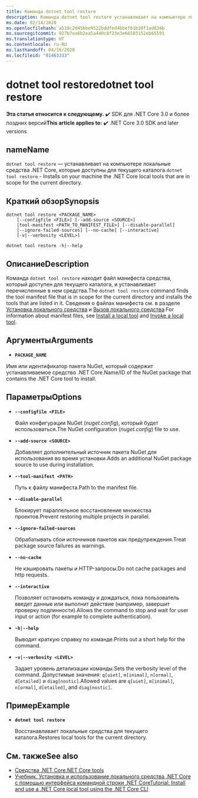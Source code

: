 ```yaml
---
title: Команда dotnet tool restore
description: Команда dotnet tool restore устанавливает на компьютере локальные средства .NET Core, которые доступны для текущего каталога.
ms.date: 02/14/2020
ms.openlocfilehash: a518c2d45bbe9522bddfed4bbef61b30f1ad634b
ms.sourcegitcommit: 927b7ea6b2ea5a440c8f23e3e66503152eb85591
ms.translationtype: HT
ms.contentlocale: ru-RU
ms.lasthandoff: 04/16/2020
ms.locfileid: "81463333"
---
```

# <a name="dotnet-tool-restore"></a><span data-ttu-id="db4b5-103">dotnet tool restore</span><span class="sxs-lookup"><span data-stu-id="db4b5-103">dotnet tool restore</span></span>

<span data-ttu-id="db4b5-104">**Эта статья относится к следующему.** ✔️ SDK для .NET Core 3.0 и более поздних версий</span><span class="sxs-lookup"><span data-stu-id="db4b5-104">**This article applies to:** ✔️ .NET Core 3.0 SDK and later versions</span></span>

## <a name="name"></a><span data-ttu-id="db4b5-105">name</span><span class="sxs-lookup"><span data-stu-id="db4b5-105">Name</span></span>

<span data-ttu-id="db4b5-106">`dotnet tool restore` — устанавливает на компьютере локальные средства .NET Core, которые доступны для текущего каталога.</span><span class="sxs-lookup"><span data-stu-id="db4b5-106">`dotnet tool restore` - Installs on your machine the .NET Core local tools that are in scope for the current directory.</span></span>

## <a name="synopsis"></a><span data-ttu-id="db4b5-107">Краткий обзор</span><span class="sxs-lookup"><span data-stu-id="db4b5-107">Synopsis</span></span>

```dotnetcli
dotnet tool restore <PACKAGE_NAME>
    [--configfile <FILE>] [--add-source <SOURCE>]
    [tool-manifest <PATH_TO_MANIFEST_FILE>] [--disable-parallel]
    [--ignore-failed-sources] [--no-cache] [--interactive]
    [-v|--verbosity <LEVEL>]

dotnet tool restore -h|--help
```

## <a name="description"></a><span data-ttu-id="db4b5-108">Описание</span><span class="sxs-lookup"><span data-stu-id="db4b5-108">Description</span></span>

<span data-ttu-id="db4b5-109">Команда `dotnet tool restore` находит файл манифеста средства, который доступен для текущего каталога, и устанавливает перечисленные в нем средства.</span><span class="sxs-lookup"><span data-stu-id="db4b5-109">The `dotnet tool restore` command finds the tool manifest file that is in scope for the current directory and installs the tools that are listed in it.</span></span> <span data-ttu-id="db4b5-110">Сведения о файлах манифеста см. в разделе [Установка локального средства](global-tools.md#install-a-local-tool) и [Вызов локального средства](global-tools.md#invoke-a-local-tool).</span><span class="sxs-lookup"><span data-stu-id="db4b5-110">For information about manifest files, see [Install a local tool](global-tools.md#install-a-local-tool) and [Invoke a local tool](global-tools.md#invoke-a-local-tool).</span></span>

## <a name="arguments"></a><span data-ttu-id="db4b5-111">Аргументы</span><span class="sxs-lookup"><span data-stu-id="db4b5-111">Arguments</span></span>

- **`PACKAGE_NAME`**

<span data-ttu-id="db4b5-112">Имя или идентификатор пакета NuGet, который содержит устанавливаемое средство .NET Core.</span><span class="sxs-lookup"><span data-stu-id="db4b5-112">Name/ID of the NuGet package that contains the .NET Core tool to install.</span></span>

## <a name="options"></a><span data-ttu-id="db4b5-113">Параметры</span><span class="sxs-lookup"><span data-stu-id="db4b5-113">Options</span></span>

- **`--configfile <FILE>`**

  <span data-ttu-id="db4b5-114">Файл конфигурации NuGet (*nuget.config*), который будет использоваться.</span><span class="sxs-lookup"><span data-stu-id="db4b5-114">The NuGet configuration (*nuget.config*) file to use.</span></span>

- **`--add-source <SOURCE>`**

  <span data-ttu-id="db4b5-115">Добавляет дополнительный источник пакета NuGet для использования во время установки.</span><span class="sxs-lookup"><span data-stu-id="db4b5-115">Adds an additional NuGet package source to use during installation.</span></span>

- **`--tool-manifest <PATH>`**

  <span data-ttu-id="db4b5-116">Путь к файлу манифеста.</span><span class="sxs-lookup"><span data-stu-id="db4b5-116">Path to the manifest file.</span></span>

- **`--disable-parallel`**

  <span data-ttu-id="db4b5-117">Блокирует параллельное восстановление множества проектов.</span><span class="sxs-lookup"><span data-stu-id="db4b5-117">Prevent restoring multiple projects in parallel.</span></span>

- **`--ignore-failed-sources`**

  <span data-ttu-id="db4b5-118">Обрабатывать сбои источников пакетов как предупреждения.</span><span class="sxs-lookup"><span data-stu-id="db4b5-118">Treat package source failures as warnings.</span></span>

- **`--no-cache`**

  <span data-ttu-id="db4b5-119">Не кэшировать пакеты и HTTP-запросы.</span><span class="sxs-lookup"><span data-stu-id="db4b5-119">Do not cache packages and http requests.</span></span>

- **`--interactive`**

  <span data-ttu-id="db4b5-120">Позволяет остановить команду и дождаться, пока пользователь введет данные или выполнит действие (например, завершит проверку подлинности).</span><span class="sxs-lookup"><span data-stu-id="db4b5-120">Allows the command to stop and wait for user input or action (for example to complete authentication).</span></span>

- **`-h|--help`**

  <span data-ttu-id="db4b5-121">Выводит краткую справку по команде.</span><span class="sxs-lookup"><span data-stu-id="db4b5-121">Prints out a short help for the command.</span></span>

- **`-v|--verbosity <LEVEL>`**

  <span data-ttu-id="db4b5-122">Задает уровень детализации команды.</span><span class="sxs-lookup"><span data-stu-id="db4b5-122">Sets the verbosity level of the command.</span></span> <span data-ttu-id="db4b5-123">Допустимые значения: `q[uiet]`, `m[inimal]`, `n[ormal]`, `d[etailed]` и `diag[nostic]`.</span><span class="sxs-lookup"><span data-stu-id="db4b5-123">Allowed values are `q[uiet]`, `m[inimal]`, `n[ormal]`, `d[etailed]`, and `diag[nostic]`.</span></span>

## <a name="example"></a><span data-ttu-id="db4b5-124">Пример</span><span class="sxs-lookup"><span data-stu-id="db4b5-124">Example</span></span>

- **`dotnet tool restore`**

  <span data-ttu-id="db4b5-125">Восстанавливает локальные средства для текущего каталога.</span><span class="sxs-lookup"><span data-stu-id="db4b5-125">Restores local tools for the current directory.</span></span>

## <a name="see-also"></a><span data-ttu-id="db4b5-126">См. также</span><span class="sxs-lookup"><span data-stu-id="db4b5-126">See also</span></span>

- [<span data-ttu-id="db4b5-127">Средства .NET Core</span><span class="sxs-lookup"><span data-stu-id="db4b5-127">.NET Core tools</span></span>](global-tools.md)
- [<span data-ttu-id="db4b5-128">Учебник. Установка и использование локального средства .NET Core с помощью интерфейса командной строки .NET Core</span><span class="sxs-lookup"><span data-stu-id="db4b5-128">Tutorial: Install and use a .NET Core local tool using the .NET Core CLI</span></span>](local-tools-how-to-use.md)
